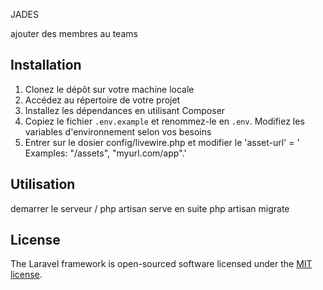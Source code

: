 JADES

ajouter des membres au teams

## Installation

1. Clonez le dépôt sur votre machine locale
2. Accédez au répertoire de votre projet
3.  Installez les dépendances en utilisant Composer
4.  Copiez le fichier `.env.example` et renommez-le en `.env`. Modifiez les variables d'environnement selon vos besoins
5.  Entrer sur le dosier config/livewire.php et modifier le 'asset-url' = ' Examples: "/assets", "myurl.com/app".'
## Utilisation
demarrer le serveur / php artisan serve
en suite php artisan migrate

## License

The Laravel framework is open-sourced software licensed under the [MIT license](https://opensource.org/licenses/MIT).
